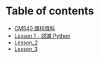 # Table of contents

* [CM540 課程資料](README.md)
* [Lesson 1 - 認識 Python](Lesson\_1.md)
* [Lesson\_2](Lesson\_2.md)
* [Lesson\_3](Lesson\_3.md)
